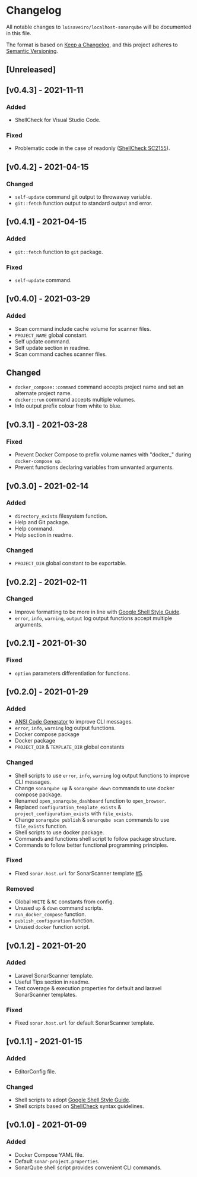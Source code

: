 # Changelog
All notable changes to `luisaveiro/localhost-sonarqube` will be documented in this file.

The format is based on [Keep a Changelog](https://keepachangelog.com/en/1.0.0/),
and this project adheres to [Semantic Versioning](https://semver.org/spec/v2.0.0.html).

## [Unreleased]

## [v0.4.3] - 2021-11-11
### Added
- ShellCheck for Visual Studio Code.
### Fixed
- Problematic code in the case of readonly ([ShellCheck SC2155](https://github.com/koalaman/shellcheck/wiki/SC2155)).

## [v0.4.2] - 2021-04-15
### Changed
- `self-update` command git output to throwaway variable.
- `git::fetch` function output to standard output and error.

## [v0.4.1] - 2021-04-15
### Added
- `git::fetch` function to `git` package.

### Fixed
- `self-update` command.

## [v0.4.0] - 2021-03-29
### Added
- Scan command include cache volume for scanner files.
- `PROJECT_NAME` global constant.
- Self update command.
- Self update section in readme.
- Scan command caches scanner files.

## Changed
- `docker_compose::command` command accepts project name and set an alternate project name.
- `docker::run` command accepts multiple volumes.
- Info output prefix colour from white to blue.

## [v0.3.1] - 2021-03-28
### Fixed
- Prevent Docker Compose to prefix volume names with "docker_" during `docker-compose up`.
- Prevent functions declaring variables from unwanted arguments.

## [v0.3.0] - 2021-02-14
### Added
- `directory_exists` filesystem function.
- Help and Git package.
- Help command.
- Help section in readme.

### Changed
- `PROJECT_DIR` global constant to be exportable.

## [v0.2.2] - 2021-02-11
### Changed
- Improve formatting to be more in line with [Google Shell Style Guide](https://google.github.io/styleguide/shellguide.html).
- `error`, `info`, `warning`, `output` log output functions accept multiple arguments.

## [v0.2.1] - 2021-01-30
### Fixed
- `option` parameters differentiation for functions.

## [v0.2.0] - 2021-01-29

### Added
- [ANSI Code Generator](https://github.com/fidian/ansi) to improve CLI messages.
- `error`, `info`, `warning` log output functions.
- Docker compose package
- Docker package
- `PROJECT_DIR` & `TEMPLATE_DIR` global constants

### Changed
- Shell scripts to use `error`, `info`, `warning` log output functions to improve CLI messages.
- Change `sonarqube up` & `sonarqube down` commands to use docker compose package.
- Renamed `open_sonarqube_dashboard` function to `open_browser`.
- Replaced `configuration_template_exists` & `project_configuration_exists` with `file_exists`.
- Change `sonarqube publish` & `sonarqube scan` commands to use `file_exists` function.
- Shell scripts to use docker package.
- Commands and functions shell script to follow package structure.
- Commands to follow better functional programming principles.

### Fixed
- Fixed `sonar.host.url` for SonarScanner template [#5](https://github.com/luisaveiro/localhost-sonarqube/issues/5).

### Removed
- Global `WHITE` & `NC` constants from config.
- Unused `up` & `down` command scripts.
- `run_docker_compose` function.
- `publish_configuration` function.
- Unused `docker` function script.

## [v0.1.2] - 2021-01-20
### Added
- Laravel SonarScanner template.
- Useful Tips section in readme.
- Test coverage & execution properties for default and laravel SonarScanner templates.

### Fixed
- Fixed `sonar.host.url` for default SonarScanner template.

## [v0.1.1] - 2021-01-15
### Added
- EditorConfig file.

### Changed
- Shell scripts to adopt [Google Shell Style Guide](https://google.github.io/styleguide/shellguide.html).
- Shell scripts based on [ShellCheck](https://github.com/koalaman/shellcheck) syntax guidelines.

## [v0.1.0] - 2021-01-09
### Added
- Docker Compose YAML file.
- Default `sonar-project.properties`.
- SonarQube shell script provides convenient CLI commands.
